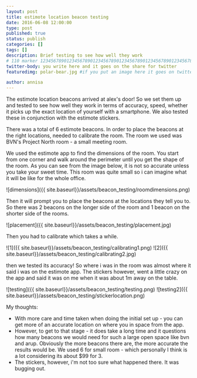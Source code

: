 ```yaml
---
layout: post
title: estimote location beacon testing
date: 2016-06-08 12:00:00
type: post
published: true
status: publish
categories: []
tags: []
description: Brief testing to see how well they work
# 110 marker 1234567890123456789012345678901234567890123456789012345678901234567890123456789012345678901234567890123456789
twitter-body: you write here and it goes on the share for twitter
featuredimg: polar-bear.jpg #if you put an image here it goes on twitter too

author: annisa
---
```


The estimote location beacons arrived at alex's door! So we set them up and tested to see how well they work in terms of accuracy, speed, whether it picks up the exact location of yourself with a smartphone. We also tested these in conjunction with the estimote stickers.

There was a total of 6 estimote beacons. In order to place the beacons at the right locations, needed to calibrate the room. The room we used was BVN's Project North room - a small meeting room. 

We used the estimote app to find the dimensions of the room. You start from one corner and walk around the perimeter until you get the shape of the room. As you can see from the image below, it is not so accurate unless you take your sweet time. This room was quite small so i can imagine what it will be like for the whole office.

![dimensions]({{ site.baseurl}}/assets/beacon_testing/roomdimensions.png)

Then it will prompt you to place the beacons at the locations they tell you to. So there was 2 beacons on the longer side of the room and 1 beacon on the shorter side of the rooms.

![placement]({{ site.baseurl}}/assets/beacon_testing/placement.jpg)

Then you had to calibrate which takes a while.

![1]({{ site.baseurl}}/assets/beacon_testing/calibrating1.png)
![2]({{ site.baseurl}}/assets/beacon_testing/calibrating2.jpg)

then we tested its accuracy! So where i was in the room was almost where it said i was on the estimote app. The stickers however, went a little crazy on the app and said it was on me when it was about 1m away on the table.

![testing]({{ site.baseurl}}/assets/beacon_testing/testing.png)
![testing2]({{ site.baseurl}}/assets/beacon_testing/stickerlocation.png)

My thoughts:
 - With more care and time taken when doing the initial set up - you can get more of an accurate location on where you in space from the app. 
 - However, to get to that stage - it does take a long time and it questions how many beacons we would need for such a large open space like bvn and arup. Obviously the more beacons there are, the more accurate the results would be. We used 6 for small room - which personally I think is a lot considering its about $99 for 3. 
 - The stickers, however, i'm not too sure what happened there. It was bugging out. 

